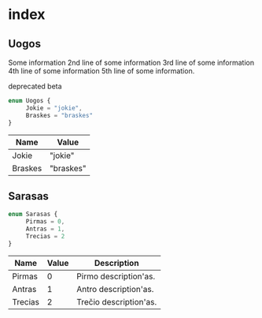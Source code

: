 # index

## Uogos

Some information
2nd line of some information
3rd line of some information
4th line of some information
5th line of some information.

deprecated
beta

```typescript
enum Uogos {
     Jokie = "jokie",
     Braskes = "braskes"
}
```

| Name    | Value     |
| ------- | --------- |
| Jokie   | "jokie"   |
| Braskes | "braskes" |

## Sarasas



```typescript
enum Sarasas {
     Pirmas = 0,
     Antras = 1,
     Trecias = 2
}
```

| Name    | Value | Description            |
| ------- | ----- | ---------------------- |
| Pirmas  | 0     | Pirmo description'as.  |
| Antras  | 1     | Antro description'as.  |
| Trecias | 2     | Trečio description'as. |
